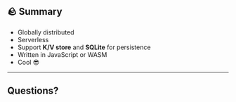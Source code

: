 ## 🪨 Summary

* Globally distributed
* Serverless  
* Support **K/V store** and **SQLite** for persistence
* Written in JavaScript or WASM
* Cool 😎

---

## Questions?